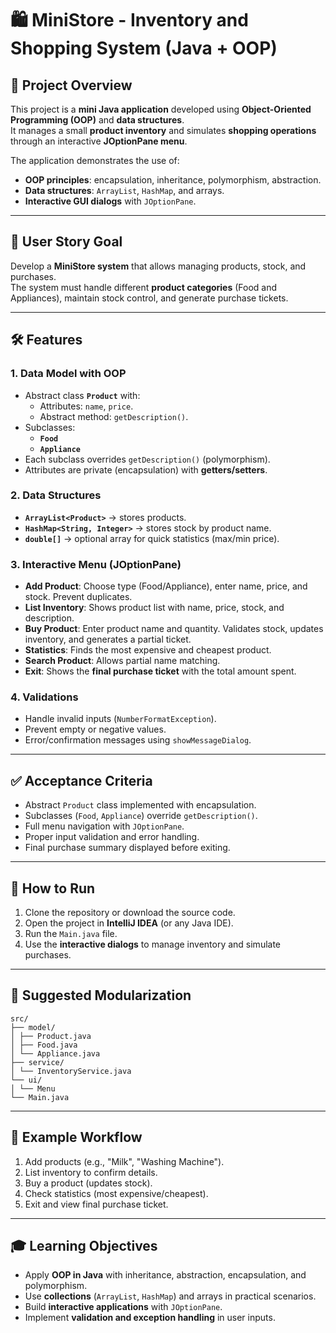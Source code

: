 # 🛍️ MiniStore - Inventory and Shopping System (Java + OOP)

## 📌 Project Overview
This project is a **mini Java application** developed using **Object-Oriented Programming (OOP)** and **data structures**.  
It manages a small **product inventory** and simulates **shopping operations** through an interactive **JOptionPane menu**.

The application demonstrates the use of:
- **OOP principles**: encapsulation, inheritance, polymorphism, abstraction.
- **Data structures**: `ArrayList`, `HashMap`, and arrays.
- **Interactive GUI dialogs** with `JOptionPane`.

---

## 🎯 User Story Goal
Develop a **MiniStore system** that allows managing products, stock, and purchases.  
The system must handle different **product categories** (Food and Appliances), maintain stock control, and generate purchase tickets.

---

## 🛠️ Features

### 1. Data Model with OOP
- Abstract class **`Product`** with:
    - Attributes: `name`, `price`.
    - Abstract method: `getDescription()`.
- Subclasses:
    - **`Food`**
    - **`Appliance`**
- Each subclass overrides `getDescription()` (polymorphism).
- Attributes are private (encapsulation) with **getters/setters**.

### 2. Data Structures
- **`ArrayList<Product>`** → stores products.
- **`HashMap<String, Integer>`** → stores stock by product name.
- **`double[]`** → optional array for quick statistics (max/min price).

### 3. Interactive Menu (JOptionPane)
- **Add Product**: Choose type (Food/Appliance), enter name, price, and stock. Prevent duplicates.
- **List Inventory**: Shows product list with name, price, stock, and description.
- **Buy Product**: Enter product name and quantity. Validates stock, updates inventory, and generates a partial ticket.
- **Statistics**: Finds the most expensive and cheapest product.
- **Search Product**: Allows partial name matching.
- **Exit**: Shows the **final purchase ticket** with the total amount spent.

### 4. Validations
- Handle invalid inputs (`NumberFormatException`).
- Prevent empty or negative values.
- Error/confirmation messages using `showMessageDialog`.

---

## ✅ Acceptance Criteria
- Abstract `Product` class implemented with encapsulation.
- Subclasses (`Food`, `Appliance`) override `getDescription()`.
- Full menu navigation with `JOptionPane`.
- Proper input validation and error handling.
- Final purchase summary displayed before exiting.

---

## 🚀 How to Run
1. Clone the repository or download the source code.
2. Open the project in **IntelliJ IDEA** (or any Java IDE).
3. Run the `Main.java` file.
4. Use the **interactive dialogs** to manage inventory and simulate purchases.

---

## 📂 Suggested Modularization
```
src/
├── model/
│ ├── Product.java
│ ├── Food.java
│ └── Appliance.java
├── service/
│ └── InventoryService.java
└── ui/
│ └── Menu
└── Main.java
```


---

## 📖 Example Workflow
1. Add products (e.g., "Milk", "Washing Machine").
2. List inventory to confirm details.
3. Buy a product (updates stock).
4. Check statistics (most expensive/cheapest).
5. Exit and view final purchase ticket.

---

## 🎓 Learning Objectives
- Apply **OOP in Java** with inheritance, abstraction, encapsulation, and polymorphism.
- Use **collections** (`ArrayList`, `HashMap`) and arrays in practical scenarios.
- Build **interactive applications** with `JOptionPane`.
- Implement **validation and exception handling** in user inputs.
